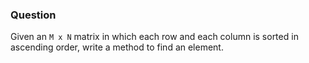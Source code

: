 ### Question

Given an `M x N` matrix in which each row and each column is sorted in ascending order, write a method to find an element.
